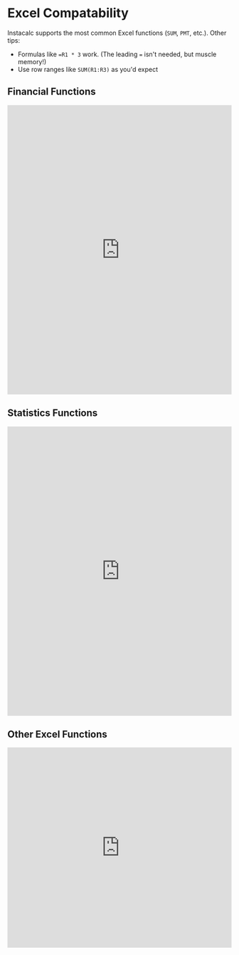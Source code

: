 # Excel Compatability

Instacalc supports the most common Excel functions (`SUM`, `PMT`, etc.). Other tips: 

* Formulas like `=R1 * 3` work. (The leading `=` isn't needed, but muscle memory!) 
* Use row ranges like `SUM(R1:R3)` as you'd expect

## Financial Functions

<iframe src="https://instacalc.com/56788/embed" width="100%" height="650" frameborder="0"></iframe>

## Statistics Functions

<iframe src="https://instacalc.com/56789/embed" width="100%" height="650" frameborder="0"></iframe>

## Other Excel Functions

<iframe src="https://instacalc.com/57497/embed" width="100%" height="450" frameborder="0"></iframe>